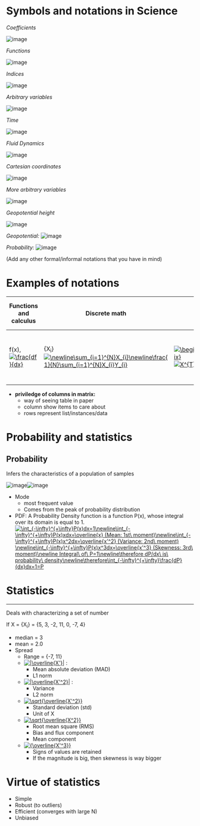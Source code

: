 # Symbols and notations in Science

*Coefficients* 

![image](https://latex.codecogs.com/gif.latex?\newline&space;{\color{Red}&space;a}\newline&space;{\color{Red}&space;b}\newline&space;{\color{Red}&space;c}\newline&space;{\color{Red}&space;d})

*Functions*

![image](https://latex.codecogs.com/gif.latex?\newline&space;{\color{Red}&space;e}\newline&space;{\color{Red}&space;f}\newline&space;{\color{Red}&space;g}\newline&space;{\color{Red}&space;h})

*Indices*

![image](https://latex.codecogs.com/gif.latex?\newline&space;{\color{Red}&space;i}\newline&space;{\color{Red}&space;j}\newline&space;{\color{Red}&space;k}\newline&space;{\color{Red}&space;l}\newline&space;{\color{Red}&space;m}\newline&space;{\color{Red}&space;n})

*Arbitrary variables*

![image](https://latex.codecogs.com/gif.latex?\newline&space;{\color{Red}&space;p}\newline&space;{\color{Red}&space;q}\newline&space;{\color{Red}&space;r}\newline&space;{\color{Red}&space;s})

*Time*

![image](https://latex.codecogs.com/gif.latex?\newline&space;{\color{Red}&space;t})

*Fluid Dynamics*

![image](https://latex.codecogs.com/gif.latex?\newline&space;{\color{Red}&space;u}\newline&space;{\color{Red}&space;v}\newline&space;{\color{Red}&space;w})

*Cartesian coordinates*

![image](https://latex.codecogs.com/gif.latex?\newline&space;{\color{Red}&space;x}\newline&space;{\color{Red}&space;y}\newline&space;{\color{Red}&space;z})

*More arbitrary variables*

![image](https://latex.codecogs.com/gif.latex?\newline&space;{\color{Red}&space;X}\newline&space;{\color{Red}&space;Y})

*Geopotential height*

![image](https://latex.codecogs.com/gif.latex?\newline&space;{\color{Red}&space;Z})

*Geopotential:* ![image](https://latex.codecogs.com/gif.latex?\newline&space;{\color{Red}&space;\Phi})

*Probability:* ![image](https://latex.codecogs.com/gif.latex?\newline&space;{\color{Red}&space;P})

(Add any other formal/informal notations that you have in mind)



# Examples of notations

Functions and calculus |  Discrete math  |  Matrix notation  | Informal (prime and bar)  |  Pseudo/real code  
-----------------------|-----------------|-------------------|---------------------------|-------------
f(x), <a href="https://www.codecogs.com/eqnedit.php?latex=\frac{df}{dx}" target="_blank"><img src="https://latex.codecogs.com/gif.latex?\frac{df}{dx}" title="\frac{df}{dx}" /></a>   |  {X<sub>i</sub>} <a href="https://www.codecogs.com/eqnedit.php?latex=\newline\sum_{i=1}^{N}X_{i}\newline\frac{1}{N}\sum_{i=1}^{N}X_{i}Y_{i}" target="_blank"><img src="https://latex.codecogs.com/gif.latex?\newline\sum_{i=1}^{N}X_{i}\newline\frac{1}{N}\sum_{i=1}^{N}X_{i}Y_{i}" title="\newline\sum_{i=1}^{N}X_{i}\newline\frac{1}{N}\sum_{i=1}^{N}X_{i}Y_{i}" /></a> |  <a href="https://www.codecogs.com/eqnedit.php?latex=\begin{bmatrix}X_{1}\\X_{2}\\.\\.\\.\\X_{3}\\\end{bmatrix}" target="_blank"><img src="https://latex.codecogs.com/gif.latex?\begin{bmatrix}X_{1}\\X_{2}\\.\\.\\.\\X_{3}\\\end{bmatrix}" title="\begin{bmatrix}X_{1}\\X_{2}\\.\\.\\.\\X_{3}\\\end{bmatrix}" /></a><a href="https://www.codecogs.com/eqnedit.php?latex=X^{T}Y&space;=&space;Y^{T}X&space;(\neq&space;XY^{T}&space;or&space;YX^{T})" target="_blank"><img src="https://latex.codecogs.com/gif.latex?X^{T}Y&space;=&space;Y^{T}X&space;(\neq&space;XY^{T}&space;or&space;YX^{T})" title="X^{T}Y = Y^{T}X (\neq XY^{T} or YX^{T})" /></a>| <a href="https://www.codecogs.com/eqnedit.php?latex=X^{T}Y&space;=&space;Y^{T}X&space;(\neq&space;XY^{T}&space;or&space;YX^{T})" target="_blank"><img src="https://latex.codecogs.com/gif.latex?X^{T}Y&space;=&space;Y^{T}X&space;(\neq&space;XY^{T}&space;or&space;YX^{T})" title="X^{T}Y = Y^{T}X (\neq XY^{T} or YX^{T})" /></a>  | cov(X,Y)

* **priviledge of columns in matrix:**
    * way of seeing table in paper 
    * column show items to care about
    * rows represent list/instances/data 
    


# Probability and statistics

Probability 
-----------------------
Infers the characteristics of a population of samples

![image](https://upload.wikimedia.org/wikipedia/commons/thumb/d/de/Comparison_mean_median_mode.svg/320px-Comparison_mean_median_mode.svg.png)![image](http://analystnotes.com/graph/quan/SS02SBloso1.gif)
* Mode 
  * most frequent value
  * Comes from the peak of probability distribution  
* PDF: A Probability Density function is a function P(x), whose integral over its domain is equal to 1.
<a href="https://www.codecogs.com/eqnedit.php?latex=\int_{-\infty}^{&plus;\infty}P(x)dx=1\newline\int_{-\infty}^{&plus;\infty}P(x)xdx=\overline{x}&space;(Mean:&space;1st\&space;moment)\newline\int_{-\infty}^{&plus;\infty}P(x)x^2dx=\overline{x'^2}&space;(Variance:&space;2nd\&space;moment)&space;\newline\int_{-\infty}^{&plus;\infty}P(x)x^3dx=\overline{x'^3}&space;(Skewness:&space;3rd\&space;moment)\newline&space;Integral\&space;of\&space;P=1\newline\therefore&space;dP/dx\&space;is\&space;probability\&space;density\newline\therefore\int_{-\infty}^{&plus;\infty}\frac{dP}{dx}dx=1=P" target="_blank"><img src="https://latex.codecogs.com/gif.latex?\int_{-\infty}^{&plus;\infty}P(x)dx=1\newline\int_{-\infty}^{&plus;\infty}P(x)xdx=\overline{x}&space;(Mean:&space;1st\&space;moment)\newline\int_{-\infty}^{&plus;\infty}P(x)x^2dx=\overline{x'^2}&space;(Variance:&space;2nd\&space;moment)&space;\newline\int_{-\infty}^{&plus;\infty}P(x)x^3dx=\overline{x'^3}&space;(Skewness:&space;3rd\&space;moment)\newline&space;Integral\&space;of\&space;P=1\newline\therefore&space;dP/dx\&space;is\&space;probability\&space;density\newline\therefore\int_{-\infty}^{&plus;\infty}\frac{dP}{dx}dx=1=P" title="\int_{-\infty}^{+\infty}P(x)dx=1\newline\int_{-\infty}^{+\infty}P(x)xdx=\overline{x} (Mean: 1st\ moment)\newline\int_{-\infty}^{+\infty}P(x)x^2dx=\overline{x'^2} (Variance: 2nd\ moment) \newline\int_{-\infty}^{+\infty}P(x)x^3dx=\overline{x'^3} (Skewness: 3rd\ moment)\newline Integral\ of\ P=1\newline\therefore dP/dx\ is\ probability\ density\newline\therefore\int_{-\infty}^{+\infty}\frac{dP}{dx}dx=1=P" /></a>


# Statistics
-----------------------
Deals with characterizing a set of number

If X = {X<sub>i</sub>} = {5, 3, -2, 11, 0, -7, 4}
* median = 3
* mean = 2.0
* Spread
  * Range = {-7, 11}
  * <a href="https://www.codecogs.com/eqnedit.php?latex=|\overline{X'}|" target="_blank"><img src="https://latex.codecogs.com/gif.latex?|\overline{X'}|" title="|\overline{X'}|" /></a> :
    * Mean absolute deviation (MAD)
    * L1 norm
  * <a href="https://www.codecogs.com/eqnedit.php?latex=|\overline{X'^2}|" target="_blank"><img src="https://latex.codecogs.com/gif.latex?|\overline{X'^2}|" title="|\overline{X'^2}|" /></a> :
    * Variance
    * L2 norm
  * <a href="https://www.codecogs.com/eqnedit.php?latex=\sqrt{\overline{X'^2}}" target="_blank"><img src="https://latex.codecogs.com/gif.latex?\sqrt{\overline{X'^2}}" title="\sqrt{\overline{X'^2}}" /></a>
    * Standard deviation (std)
    * Unit of X
  * <a href="https://www.codecogs.com/eqnedit.php?latex=\sqrt{\overline{X^2}}" target="_blank"><img src="https://latex.codecogs.com/gif.latex?\sqrt{\overline{X^2}}" title="\sqrt{\overline{X^2}}" /></a>
    * Root mean square (RMS)
    * Bias and flux component
    * Mean component
  * <a href="https://www.codecogs.com/eqnedit.php?latex={\overline{X'^3}}" target="_blank"><img src="https://latex.codecogs.com/gif.latex?{\overline{X'^3}}" title="{\overline{X'^3}}" /></a>
    * Signs of values are retained
    * If the magnitude is big, then skewness is way bigger
    
    
 # Virtue of statistics
 * Simple
 * Robust (to outliers)
 * Efficient (converges with large N)
 * Unbiased
